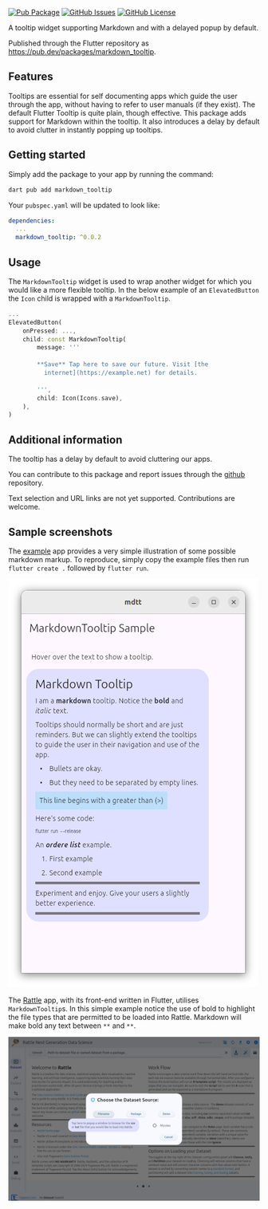 [![Pub Package](https://img.shields.io/pub/v/markdown_tooltip)](https://pub.dev/packages/markdown_tooltip)
[![GitHub Issues](https://img.shields.io/github/issues/gjwgit/markdown_tooltip)](https://github.com/gjwgit/markdown_tooltip/issues)
[![GitHub License](https://img.shields.io/github/license/gjwgit/markdown_tooltip)](https://raw.githubusercontent.com/gjwgit/markdown_tooltip/main/LICENSE)

A tooltip widget supporting Markdown and with a delayed popup by default.

Published through the Flutter repository as
https://pub.dev/packages/markdown_tooltip.

## Features

Tooltips are essential for self documenting apps which guide the user
through the app, without having to refer to  user manuals (if they
exist). The default Flutter Tooltip is quite plain, though
effective. This package adds support for Markdown within the tooltip.
It also introduces a delay by default to avoid clutter in instantly
popping up tooltips.

## Getting started

Simply add the package to your app by running the command:

```bash
dart pub add markdown_tooltip
```

Your `pubspec.yaml` will be updated to look like:

```yaml
dependencies:
  ...
  markdown_tooltip: ^0.0.2
```

## Usage

The `MarkdownTooltip` widget is used to wrap another widget for which
you would like a more flexible tooltip. In the below example of an
`ElevatedButton` the `Icon` child is wrapped with a `MarkdownTooltip`.

```dart
...
ElevatedButton(
    onPressed: ...,
    child: const MarkdownTooltip(
        message: '''

        **Save** Tap here to save our future. Visit [the
          internet](https://example.net) for details.

        ''',
        child: Icon(Icons.save),
    ),
)
```

## Additional information

The tooltip has a delay by default to avoid cluttering our apps.

You can contribute to this package and report issues through the
[github](https://github.com/gjwgit/markdown_tooltip) repository. 

Text selection and URL links are not yet supported. Contributions are
welcome.

## Sample screenshots

The [example](example/lib/main.dart) app  provides a very simple
illustration of some possible markdown markup. To reproduce, simply
copy the example files then run `flutter create .` followed by
`flutter run`.

![](assets/images/screenshot_example_app.png)

The [Rattle](https://github.com/gjwgit/rattleng) app, with its
front-end written in Flutter, utilises `MarkdownTooltip`s.  In this
simple example notice the use of bold to highlight the file types that
are permitted to be loaded into Rattle. Markdown will make bold any
text between `**` and `**`.

![](assets/images/screenshot_rattle_datset_filename_tooltip.png)
 
